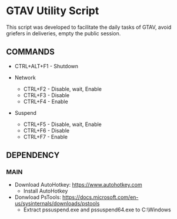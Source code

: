 # GTAV Utility Script

This script was developed to facilitate the daily tasks of GTAV, avoid griefers in deliveries, empty the public session.

## COMMANDS

- CTRL+ALT+F1 - Shutdown

- Network
  - CTRL+F2 - Disable, wait, Enable
  - CTRL+F3 - Disable
  - CTRL+F4 - Enable

- Suspend
  - CTRL+F5 - Disable, wait, Enable
  - CTRL+F6 - Disable
  - CTRL+F7 - Enable

## DEPENDENCY
### MAIN
- Download AutoHotkey: https://www.autohotkey.com
  - Install AutoHotkey
- Donwload PsTools: https://docs.microsoft.com/en-us/sysinternals/downloads/pstools
  - Extract pssuspend.exe and pssuspend64.exe to C:\Windows